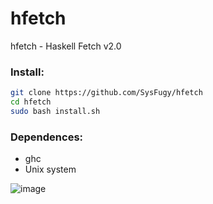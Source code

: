 # hfetch
hfetch - Haskell Fetch v2.0

### Install:

```bash
git clone https://github.com/SysFugy/hfetch
cd hfetch
sudo bash install.sh
```

### Dependences:

- ghc
- Unix system

![image](https://github.com/user-attachments/assets/b15deee5-b01e-4a83-ab8b-28a502a4d6cd)
